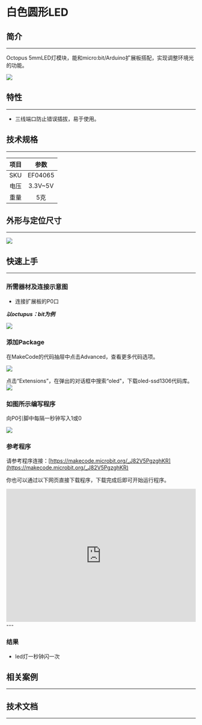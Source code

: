 # 白色圆形LED

## 简介
---
Octopus 5mmLED灯模块，能和micro:bit/Arduino扩展板搭配，实现调整环境光的功能。

 ![](./images/FJgPKrD.jpg)

## 特性
---
- 三线端口防止错误插拔，易于使用。

## 技术规格
---
项目 | 参数 
:-: | :-: 
SKU|EF04065
电压|3.3V~5V
重量|5克


## 外形与定位尺寸
---
 ![](./images/G7swW1F.png)

## 快速上手
---
### 所需器材及连接示意图
- 连接扩展板的P0口

***以octupus：bit为例***

![](./images/n43XoAW.jpg)

### 添加Package
在MakeCode的代码抽屉中点击Advanced，查看更多代码选项。

![](./images/smtcNoB.png)

点击“Extensions”，在弹出的对话框中搜索“oled"，下载oled-ssd1306代码库。
![](./images/VGSLRXB.png)

### 如图所示编写程序
向P0引脚中每隔一秒钟写入1或0

![](./images/AAzv9pn.png)

### 参考程序

请参考程序连接：[https://makecode.microbit.org/_J82V5PgzghKR](https://makecode.microbit.org/_J82V5PgzghKR)

你也可以通过以下网页直接下载程序，下载完成后即可开始运行程序。

<div style="position:relative;height:0;padding-bottom:70%;overflow:hidden;"><iframe style="position:absolute;top:0;left:0;width:100%;height:100%;" src="https://makecode.microbit.org/#pub:_J82V5PgzghKR" frameborder="0" sandbox="allow-popups allow-forms allow-scripts allow-same-origin"></iframe></div>  
---

### 结果
- led灯一秒钟闪一次

## 相关案例
---

## 技术文档
---

